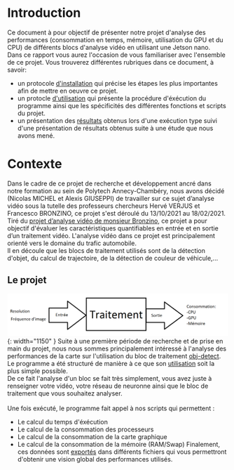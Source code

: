 ---
---
# Introduction
Ce document à pour objectif de présenter notre projet d'analyse des performances (consommation en temps, mémoire, utilisation du GPU et du CPU) de différents blocs d'analyse vidéo en utilisant une Jetson nano.
<br>Dans ce rapport vous aurez l'occasion de vous familiariser avec l'ensemble de ce projet.
Vous trouverez différentes rubriques dans ce document, à savoir:
* un protocole [d'installation](http://127.0.0.1:4000/video_analyse_performance_report/Installation.html) qui précise les étapes les plus importantes afin de mettre en oeuvre ce projet.
* un protocle [d'utilisation](http://127.0.0.1:4000/video_analyse_performance_report/Utilisation.html) qui présente la procédure d'éxécution du programme ainsi que les spécificités des différentes fonctions et scripts du projet.
* un présentation des [résultats](http://127.0.0.1:4000/video_analyse_performance_report/Utilisation.html) obtenus lors d'une exécution type suivi d'une présentation de résultats obtenus suite à une étude que nous avons mené.

# Contexte
Dans le cadre de ce projet de recherche et développement ancré dans notre formation au sein de Polytech Annecy-Chambéry, nous avons décidé (Nicolas MICHEL et Alexis GIUSEPPI) de travailler sur ce sujet d’analyse vidéo sous la tutelle des professeurs chercheurs Hervé VERJUS et Francesco BRONZINO, ce projet s'est déroulé du 13/10/2021 au 18/02/2021.  
Tiré du [projet d’analyse vidéo de monsieur Bronzino](https://github.com/USMB-NS/VideoAnalyticsRD), ce projet a pour objectif d'évaluer les caractéristiques quantifiables en entrée et en sortie d’un traitement vidéo. L'analyse vidéo dans ce projet est principalement orienté vers le domaine du trafic automobile.
<br>Il en découle que les blocs de traitement utilisés sont de la détection d'objet, du calcul de trajectoire, de la détection de couleur de véhicule,...

## Le projet
![alt](illustration1.png){: width="1150" }
Suite à une première période de recherche et de prise en main du projet, nous nous sommes principalement intéressé à l'analyse des performances de la carte sur l'utilisation du bloc de traitement [obj-detect](https://github.com/USMB-NS/VideoAnalyticsRD/blob/master/blocks/obj_detect.py). 
Le programme a été structuré de manière à ce que son [utilisation](http://127.0.0.1:4000/video_analyse_performance_report/Utilisation.html) soit la plus simple possible. 
<br>De ce fait l'analyse d'un bloc se fait très simplement, vous avez juste à renseigner votre vidéo, votre réseau de neuronne ainsi que le bloc de traitement que vous souhaitez analyser. 
<br><br>Une fois exécuté, le programme fait appel à nos scripts qui permettent :
* Le calcul du temps d'éxécution 
* Le calcul de la consommation des processeurs
* Le calcul de la consommation de la carte graphique
* Le calcul de la consommation de la mémoire (RAM/Swap)
Finalement, ces données sont [exportés](http://127.0.0.1:4000/video_analyse_performance_report/Utilisation.html) dans différents fichiers qui vous permettront d'obtenir une vision global des performances utilisés.

